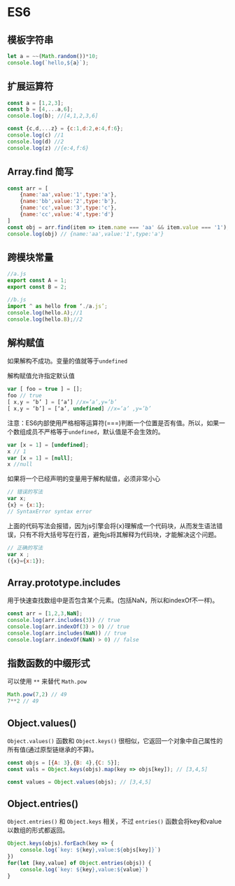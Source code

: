 # ES6

## 模板字符串
```js
let a = ~~(Math.random())*10;
console.log(`hello,${a}`);
```

## 扩展运算符
```js
const a = [1,2,3];
const b = [4,...a,6];
console.log(b); //[4,1,2,3,6]

const {c,d,...z} = {c:1,d:2,e:4,f:6};
console.log(c) //1
console.log(d) //2
console.log(z) //{e:4,f:6}
```

## Array.find 简写
```js
const arr = [
    {name:'aa',value:'1',type:'a'},
    {name:'bb',value:'2',type:'b'},
    {name:'cc',value:'3',type:'c'},
    {name:'cc',value:'4',type:'d'}    
]
const obj = arr.find(item => item.name === 'aa' && item.value === '1');
console.log(obj) // {name:'aa',value:'1',type:'a'}
```

## 跨模块常量
```javascript
//a.js
export const A = 1;
export const B = 2;
```
```javascript
//b.js
import ^ as hello from ‘./a.js’;
console.log(hello.A);//1
console.log(hello.B);//2
```
## 解构赋值

如果解构不成功。变量的值就等于`undefined`

解构赋值允许指定默认值
```javascript
var [ foo = true ] = [];
foo // true
[ x,y = ‘b’ ] = [‘a’] //x=’a’,y=’b’
[ x,y = ‘b’] = [‘a’, undefined] //x=’a’ ,y=’b’
```
注意：ES6内部使用严格相等运算符(===)判断一个位置是否有值。所以，如果一个数组成员不严格等于`undefined`，默认值是不会生效的。
```javascript
var [x = 1] = [undefined];
x // 1
var [x = 1] = [null];
x //null
```

如果将一个已经声明的变量用于解构赋值，必须非常小心
```javascript
// 错误的写法
var x;
{x} = {x:1};
// SyntaxError syntax error 
```
上面的代码写法会报错，因为js引擎会将{x}理解成一个代码块，从而发生语法错误，只有不将大括号写在行首，避免js将其解释为代码块，才能解决这个问题。
```javascript
// 正确的写法
var x ;
({x}={x:1});
```

## Array.prototype.includes
用于快速查找数组中是否包含某个元素。(包括NaN，所以和indexOf不一样)。
```js
const arr = [1,2,3,NaN];
console.log(arr.includes(3)) // true
console.log(arr.indexOf(3) > 0) // true
console.log(arr.includes(NaN)) // true
console.log(arr.indexOf(NaN) > 0) // false
```

## 指数函数的中缀形式
可以使用 `**` 来替代 `Math.pow`
```js
Math.pow(7,2) // 49
7**2 // 49
```

## Object.values()
`Object.values()` 函数和 `Object.keys()` 很相似，它返回一个对象中自己属性的所有值(通过原型链继承的不算)。
```js
const objs = [{A: 3},{B: 4},{C: 5}];
const vals = Object.keys(objs).map(key => objs[key]); // [3,4,5]

const values = Object.values(objs); // [3,4,5]
```

## Object.entries()
`Object.entries()` 和 `Object.keys` 相关，不过 `entries()` 函数会将key和value以数组的形式都返回。
```js
Object.keys(objs).forEach(key => {
    console.log(`key: ${key},value:${objs[key]}`)
})
for(let [key,value] of Object.entries(objs)) {
    console.log(`key: ${key},value:${value}`)
}
```
